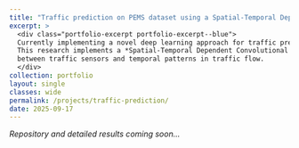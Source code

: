 ```yaml
---
title: "Traffic prediction on PEMS dataset using a Spatial-Temporal Dependent Convolutional LSTM model [_work in progress_]"
excerpt: >
  <div class="portfolio-excerpt portfolio-excerpt--blue">
  Currently implementing a novel deep learning approach for traffic prediction using the PEMS (Performance Measurement System) dataset. 
  This research implements a *Spatial-Temporal Dependent Convolutional LSTM (STD-ConvLSTM)* model that captures both spatial dependencies 
  between traffic sensors and temporal patterns in traffic flow.
  </div>
collection: portfolio
layout: single
classes: wide
permalink: /projects/traffic-prediction/
date: 2025-09-17
---
```


*Repository and detailed results coming soon...*
